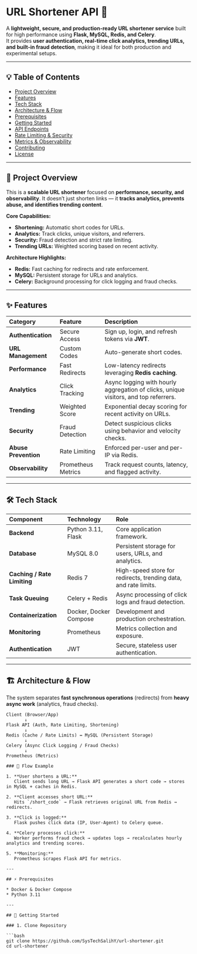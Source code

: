 # URL Shortener API 🚀

A **lightweight, secure, and production-ready URL shortener service** built for high performance using **Flask, MySQL, Redis, and Celery**.  
It provides **user authentication, real-time click analytics, trending URLs, and built-in fraud detection**, making it ideal for both production and experimental setups.

---

## 💡 Table of Contents

- [Project Overview](#project-overview)  
- [Features](#features)  
- [Tech Stack](#tech-stack)  
- [Architecture & Flow](#architecture--flow)  
- [Prerequisites](#prerequisites)  
- [Getting Started](#getting-started)  
- [API Endpoints](#api-endpoints)  
- [Rate Limiting & Security](#rate-limiting--security)  
- [Metrics & Observability](#metrics--observability)  
- [Contributing](#contributing)  
- [License](#license)  

---

## 📝 Project Overview

This is a **scalable URL shortener** focused on **performance, security, and observability**. It doesn’t just shorten links — it **tracks analytics, prevents abuse, and identifies trending content**.

**Core Capabilities:**

* **Shortening:** Automatic short codes for URLs.  
* **Analytics:** Track clicks, unique visitors, and referrers.  
* **Security:** Fraud detection and strict rate limiting.  
* **Trending URLs:** Weighted scoring based on recent activity.  

**Architecture Highlights:**

* **Redis:** Fast caching for redirects and rate enforcement.  
* **MySQL:** Persistent storage for URLs and analytics.  
* **Celery:** Background processing for click logging and fraud checks.

---

## ✨ Features

| Category | Feature | Description |
| :--- | :--- | :--- |
| **Authentication** | Secure Access | Sign up, login, and refresh tokens via **JWT**. |
| **URL Management** | Custom Codes | Auto-generate  short codes. |
| **Performance** | Fast Redirects | Low-latency redirects leveraging **Redis caching**. |
| **Analytics** | Click Tracking | Async logging with hourly aggregation of clicks, unique visitors, and top referrers. |
| **Trending** | Weighted Score | Exponential decay scoring for recent activity on URLs. |
| **Security** | Fraud Detection | Detect suspicious clicks using behavior and velocity checks. |
| **Abuse Prevention** | Rate Limiting | Enforced per-user and per-IP via Redis. |
| **Observability** | Prometheus Metrics | Track request counts, latency, and flagged activity. |

---

## 🛠 Tech Stack

| Component | Technology | Role |
| :--- | :--- | :--- |
| **Backend** | Python 3.11, Flask | Core application framework. |
| **Database** | MySQL 8.0 | Persistent storage for users, URLs, and analytics. |
| **Caching / Rate Limiting** | Redis 7 | High-speed store for redirects, trending data, and rate limits. |
| **Task Queuing** | Celery + Redis | Async processing of click logs and fraud detection. |
| **Containerization** | Docker, Docker Compose | Development and production orchestration. |
| **Monitoring** | Prometheus | Metrics collection and exposure. |
| **Authentication** | JWT | Secure, stateless user authentication. |

---

## 🏗 Architecture & Flow

The system separates **fast synchronous operations** (redirects) from **heavy async work** (analytics, fraud checks).

```text
Client (Browser/App)
       ↓
Flask API (Auth, Rate Limiting, Shortening)
       ↓
Redis (Cache / Rate Limits) ↔ MySQL (Persistent Storage)
       ↓
Celery (Async Click Logging / Fraud Checks)
       ↓
Prometheus (Metrics)

### 🔄 Flow Example

1. **User shortens a URL:**  
   Client sends long URL → Flask API generates a short code → stores in MySQL + caches in Redis.

2. **Client accesses short URL:**  
   Hits `/short_code` → Flask retrieves original URL from Redis → redirects.

3. **Click is logged:**  
   Flask pushes click data (IP, User-Agent) to Celery queue.

4. **Celery processes click:**  
   Worker performs fraud check → updates logs → recalculates hourly analytics and trending scores.

5. **Monitoring:**  
   Prometheus scrapes Flask API for metrics.

---

## ⚡ Prerequisites

* Docker & Docker Compose  
* Python 3.11 

---

## 🚀 Getting Started

### 1. Clone Repository

```bash
git clone https://github.com/SysTechSalihY/url-shortener.git
cd url-shortener
